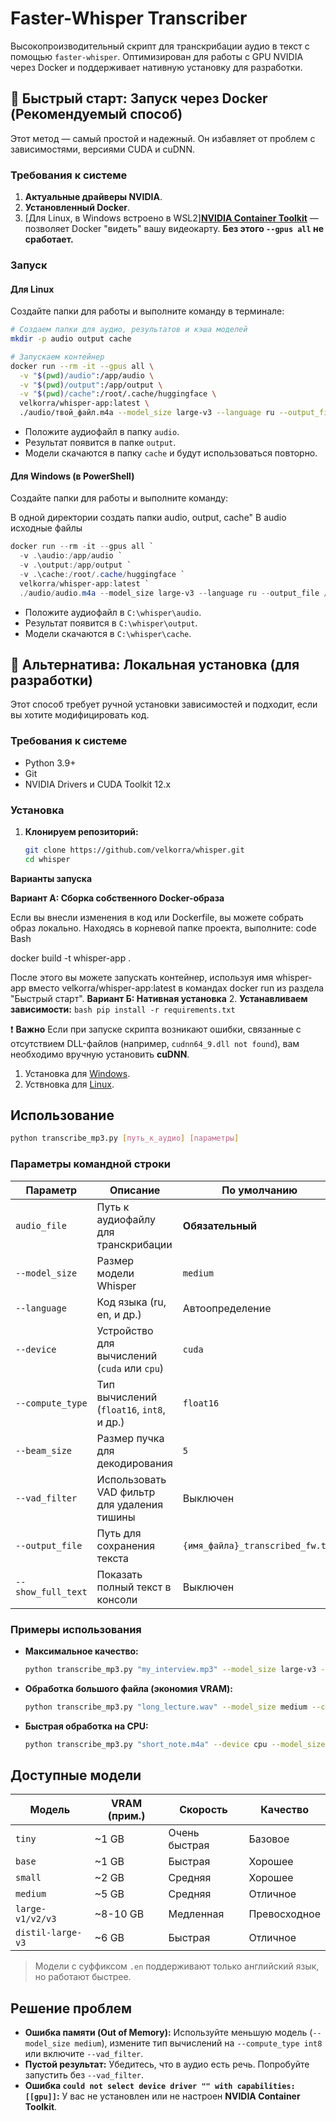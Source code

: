 # Faster-Whisper Transcriber

Высокопроизводительный скрипт для транскрибации аудио в текст с помощью `faster-whisper`. Оптимизирован для работы с GPU NVIDIA через Docker и поддерживает нативную установку для разработки.

## 🚀 Быстрый старт: Запуск через Docker (Рекомендуемый способ)

Этот метод — самый простой и надежный. Он избавляет от проблем с зависимостями, версиями CUDA и cuDNN.

### Требования к системе

1.  **Актуальные драйверы NVIDIA**.
2.  **Установленный Docker**.
3.  [Для Linux, в Windows встроено в WSL2]**[NVIDIA Container Toolkit](https://docs.nvidia.com/datacenter/cloud-native/container-toolkit/latest/install-guide.html)** — позволяет Docker "видеть" вашу видеокарту. **Без этого `--gpus all` не сработает.**

### Запуск

#### Для Linux

Создайте папки для работы и выполните команду в терминале:

```bash
# Создаем папки для аудио, результатов и кэша моделей
mkdir -p audio output cache

# Запускаем контейнер
docker run --rm -it --gpus all \
  -v "$(pwd)/audio":/app/audio \
  -v "$(pwd)/output":/app/output \
  -v "$(pwd)/cache":/root/.cache/huggingface \
  velkorra/whisper-app:latest \
  ./audio/твой_файл.m4a --model_size large-v3 --language ru --output_file /app/output/результат.txt
  ```
*   Положите аудиофайл в папку `audio`.
*   Результат появится в папке `output`.
*   Модели скачаются в папку `cache` и будут использоваться повторно.

#### Для Windows (в PowerShell)

Создайте папки для работы и выполните команду:

В одной директории создать папки audio, output, cache"
В audio исходные файлы

```powershell
docker run --rm -it --gpus all `
  -v .\audio:/app/audio `
  -v .\output:/app/output `
  -v .\cache:/root/.cache/huggingface `
  velkorra/whisper-app:latest `
  ./audio/audio.m4a --model_size large-v3 --language ru --output_file /app/output/audio_transcibed.txt
```
*   Положите аудиофайл в `C:\whisper\audio`.
*   Результат появится в `C:\whisper\output`.
*   Модели скачаются в `C:\whisper\cache`.

## 🔧 Альтернатива: Локальная установка (для разработки)

Этот способ требует ручной установки зависимостей и подходит, если вы хотите модифицировать код.

### Требования к системе
*   Python 3.9+
*   Git
*   NVIDIA Drivers и CUDA Toolkit 12.x

### Установка
1.  **Клонируем репозиторий:**
    ```bash
    git clone https://github.com/velkorra/whisper.git
    cd whisper
    ```

**Варианты запуска**

**Вариант А: Сборка собственного Docker-образа**

Если вы внесли изменения в код или Dockerfile, вы можете собрать образ локально.
Находясь в корневой папке проекта, выполните:
code Bash

    
docker build -t whisper-app .

После этого вы можете запускать контейнер, используя имя whisper-app вместо velkorra/whisper-app:latest в командах docker run из раздела "Быстрый старт".
**Вариант Б: Нативная установка**
2.  **Устанавливаем зависимости:**
    ```bash
    pip install -r requirements.txt
    ```

❗ **Важно**
Если при запуске скрипта возникают ошибки, связанные с отсутствием DLL-файлов (например, `cudnn64_9.dll not found`), вам необходимо вручную установить **cuDNN**.
1.  Установка для [Windows](https://docs.nvidia.com/deeplearning/cudnn/installation/latest/windows.html).
2.  Уствновка для [Linux](https://docs.nvidia.com/deeplearning/cudnn/installation/latest/linux.html).

## Использование
```bash
python transcribe_mp3.py [путь_к_аудио] [параметры]
```

### Параметры командной строки

| Параметр           | Описание                                    | По умолчанию                   |
| ------------------ | ------------------------------------------- | ------------------------------ |
| `audio_file`       | Путь к аудиофайлу для транскрибации         | **Обязательный**               |
| `--model_size`     | Размер модели Whisper                       | `medium`                       |
| `--language`       | Код языка (ru, en, и др.)                   | Автоопределение                |
| `--device`         | Устройство для вычислений (`cuda` или `cpu`)  | `cuda`                         |
| `--compute_type`   | Тип вычислений (`float16`, `int8`, и др.)     | `float16`                      |
| `--beam_size`      | Размер пучка для декодирования              | `5`                            |
| `--vad_filter`     | Использовать VAD фильтр для удаления тишины | Выключен                       |
| `--output_file`    | Путь для сохранения текста                  | `{имя_файла}_transcribed_fw.txt` |
| `--show_full_text` | Показать полный текст в консоли             | Выключен                       |

### Примеры использования

*   **Максимальное качество:**
    ```bash
    python transcribe_mp3.py "my_interview.mp3" --model_size large-v3 --language ru
    ```

*   **Обработка большого файла (экономия VRAM):**
    ```bash
    python transcribe_mp3.py "long_lecture.wav" --model_size medium --compute_type int8 --vad_filter
    ```

*   **Быстрая обработка на CPU:**
    ```bash
    python transcribe_mp3.py "short_note.m4a" --device cpu --model_size base --compute_type int8
    ```

## Доступные модели

| Модель           | VRAM (прим.) | Скорость      | Качество      |
| ---------------- | ------------ | ------------- | ------------- |
| `tiny`           | ~1 GB        | Очень быстрая | Базовое       |
| `base`           | ~1 GB        | Быстрая       | Хорошее       |
| `small`          | ~2 GB        | Средняя       | Хорошее       |
| `medium`         | ~5 GB        | Средняя       | Отличное      |
| `large-v1/v2/v3` | ~8-10 GB     | Медленная     | Превосходное  |
| `distil-large-v3`| ~6 GB        | Быстрая       | Отличное      |

> Модели с суффиксом `.en` поддерживают только английский язык, но работают быстрее.

## Решение проблем

*   **Ошибка памяти (Out of Memory):** Используйте меньшую модель (`--model_size medium`), измените тип вычислений на `--compute_type int8` или включите `--vad_filter`.
*   **Пустой результат:** Убедитесь, что в аудио есть речь. Попробуйте запустить без `--vad_filter`.
*   **Ошибка `could not select device driver "" with capabilities: [[gpu]]`:** У вас не установлен или не настроен **NVIDIA Container Toolkit**.
